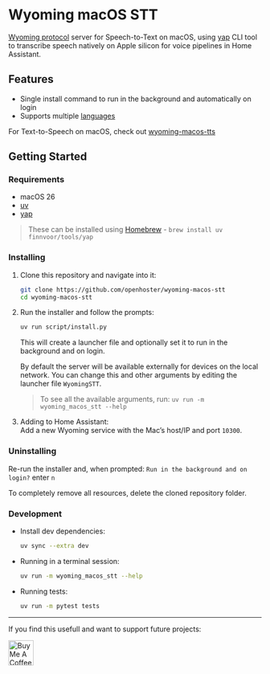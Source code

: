 # Wyoming macOS STT

[Wyoming protocol](https://github.com/rhasspy/wyoming) server for Speech-to-Text on macOS, using [yap](https://github.com/finnvoor/yap) CLI tool to transcribe speech natively on Apple silicon for voice pipelines in Home Assistant.

## Features
- Single install command to run in the background and automatically on login
- Supports multiple [languages](wyoming_macos_stt/info.py)

For Text-to-Speech on macOS, check out [wyoming-macos-tts](https://github.com/openhoster/wyoming-macos-tts)

## Getting Started

### Requirements
- macOS 26
- [uv](https://github.com/astral-sh/uv)
- [yap](https://github.com/finnvoor/yap)

> These can be installed using [Homebrew](https://brew.sh) - `brew install uv finnvoor/tools/yap`

### Installing

1. Clone this repository and navigate into it:
    ```bash
    git clone https://github.com/openhoster/wyoming-macos-stt
    cd wyoming-macos-stt
    ```
2. Run the installer and follow the prompts:
    ```bash
    uv run script/install.py
    ```
    This will create a launcher file and optionally set it to run in the background and on login.
    
    By default the server will be available externally for devices on the local network. You can change this and other arguments by editing the launcher file `WyomingSTT`. 
    
    > To see all the available arguments, run: `uv run -m wyoming_macos_stt --help`
3. Adding to Home Assistant:  
   Add a new Wyoming service with the Mac’s host/IP and port `10300`.

### Uninstalling

Re-run the installer and, when prompted: `Run in the background and on login?` enter `n`

To completely remove all resources, delete the cloned repository folder.

### Development

- Install dev dependencies: 
    ```bash
    uv sync --extra dev
    ```
- Running in a terminal session:
    ```bash 
    uv run -m wyoming_macos_stt --help
    ```
- Running tests:
    ```bash 
    uv run -m pytest tests
    ```

---

If you find this usefull and want to support future projects:

<a href="https://www.buymeacoffee.com/openhoster" target="_blank">
  <img src="https://cdn.buymeacoffee.com/buttons/v2/default-yellow.png" alt="Buy Me A Coffee" height="50"/>
</a>
